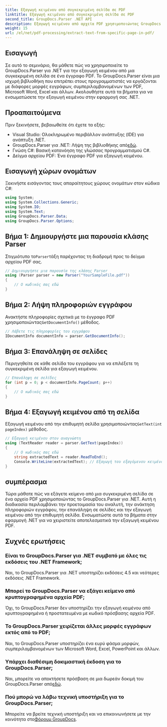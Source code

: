 ```yaml
---
title: Εξαγωγή κειμένου από συγκεκριμένη σελίδα σε PDF
linktitle: Εξαγωγή κειμένου από συγκεκριμένη σελίδα σε PDF
second_title: GroupDocs.Parser .NET API
description: Εξαγωγή κειμένου από αρχεία PDF χρησιμοποιώντας GroupDocs.Parser για .NET. Ανακτήστε εύκολα συγκεκριμένο περιεχόμενο σελίδας με αυτήν την ισχυρή βιβλιοθήκη.
weight: 15
url: /el/net/pdf-processing/extract-text-from-specific-page-in-pdf/
---
```

## Εισαγωγή
Σε αυτό το σεμινάριο, θα μάθετε πώς να χρησιμοποιείτε το GroupDocs.Parser για .NET για την εξαγωγή κειμένου από μια συγκεκριμένη σελίδα σε ένα έγγραφο PDF. Το GroupDocs.Parser είναι μια ισχυρή βιβλιοθήκη που επιτρέπει στους προγραμματιστές να εργάζονται με διάφορες μορφές εγγράφων, συμπεριλαμβανομένων των PDF, Microsoft Word, Excel και άλλων. Ακολουθήστε αυτά τα βήματα για να ενσωματώσετε την εξαγωγή κειμένου στην εφαρμογή σας .NET.
## Προαπαιτούμενα
Πριν ξεκινήσετε, βεβαιωθείτε ότι έχετε τα εξής:
- Visual Studio: Ολοκληρωμένο περιβάλλον ανάπτυξης (IDE) για ανάπτυξη .NET.
-  GroupDocs.Parser για .NET: Λήψη της βιβλιοθήκης από[εδώ](https://releases.groupdocs.com/parser/net/).
- Γνώση C#: Βασική κατανόηση της γλώσσας προγραμματισμού C#.
- Δείγμα αρχείου PDF: Ένα έγγραφο PDF για εξαγωγή κειμένου.

## Εισαγωγή χώρων ονομάτων
Ξεκινήστε εισάγοντας τους απαραίτητους χώρους ονομάτων στον κώδικα C#:
```csharp
using System;
using System.Collections.Generic;
using System.IO;
using System.Text;
using GroupDocs.Parser.Data;
using GroupDocs.Parser.Options;
```
## Βήμα 1: Δημιουργήστε μια παρουσία κλάσης Parser
 Στιγμιότυπο το`Parser`τάξη παρέχοντας τη διαδρομή προς το δείγμα αρχείου PDF σας.
```csharp
// Δημιουργήστε μια παρουσία της κλάσης Parser
using (Parser parser = new Parser("YourSampleFile.pdf"))
{
    // Ο κωδικός σας εδώ
}
```
## Βήμα 2: Λήψη πληροφοριών εγγράφου
 Ανακτήστε πληροφορίες σχετικά με το έγγραφο PDF χρησιμοποιώντας`GetDocumentInfo()` μέθοδος.
```csharp
// Λάβετε τις πληροφορίες του εγγράφου
IDocumentInfo documentInfo = parser.GetDocumentInfo();
```
## Βήμα 3: Επανάληψη σε σελίδες
Περιηγηθείτε σε κάθε σελίδα του εγγράφου για να επιλέξετε τη συγκεκριμένη σελίδα για εξαγωγή κειμένου.
```csharp
// Επανάληψη σε σελίδες
for (int p = 0; p < documentInfo.PageCount; p++)
{
    // Ο κωδικός σας εδώ
}
```
## Βήμα 4: Εξαγωγή κειμένου από τη σελίδα
 Εξαγωγή κειμένου από την επιθυμητή σελίδα χρησιμοποιώντας`GetText(int pageIndex)` μέθοδος.
```csharp
// Εξαγωγή κειμένου στον αναγνώστη
using (TextReader reader = parser.GetText(pageIndex))
{
    // Ο κωδικός σας εδώ
    string extractedText = reader.ReadToEnd();
    Console.WriteLine(extractedText); // Εξαγωγή του εξαγόμενου κειμένου
}
```

## συμπέρασμα
Τώρα μάθατε πώς να εξάγετε κείμενο από μια συγκεκριμένη σελίδα σε ένα αρχείο PDF χρησιμοποιώντας το GroupDocs.Parser για .NET. Αυτή η διαδικασία περιλαμβάνει την προετοιμασία του αναλυτή, την ανάκτηση πληροφοριών εγγράφου, την επανάληψη σε σελίδες και την εξαγωγή κειμένου από την επιθυμητή σελίδα. Ενσωματώστε αυτά τα βήματα στην εφαρμογή .NET για να χειριστείτε αποτελεσματικά την εξαγωγή κειμένου PDF.

## Συχνές ερωτήσεις
### Είναι το GroupDocs.Parser για .NET συμβατό με όλες τις εκδόσεις του .NET Framework;
Ναι, το GroupDocs.Parser για .NET υποστηρίζει εκδόσεις 4.5 και νεότερες εκδόσεις .NET Framework.
### Μπορεί το GroupDocs.Parser να εξάγει κείμενο από κρυπτογραφημένα αρχεία PDF;
Όχι, το GroupDocs.Parser δεν υποστηρίζει την εξαγωγή κειμένου από κρυπτογραφημένα ή προστατευμένα με κωδικό πρόσβασης αρχεία PDF.
### Το GroupDocs.Parser χειρίζεται άλλες μορφές εγγράφων εκτός από το PDF;
Ναι, το GroupDocs.Parser υποστηρίζει ένα ευρύ φάσμα μορφών, συμπεριλαμβανομένων των Microsoft Word, Excel, PowerPoint και άλλων.
### Υπάρχει διαθέσιμη δοκιμαστική έκδοση για το GroupDocs.Parser;
 Ναι, μπορείτε να αποκτήσετε πρόσβαση σε μια δωρεάν δοκιμή του GroupDocs.Parser από[εδώ](https://releases.groupdocs.com/).
### Πού μπορώ να λάβω τεχνική υποστήριξη για το GroupDocs.Parser;
 Μπορείτε να βρείτε τεχνική υποστήριξη και να επικοινωνήσετε με την κοινότητα στο[Φόρουμ GroupDocs](https://forum.groupdocs.com/c/parser/17).